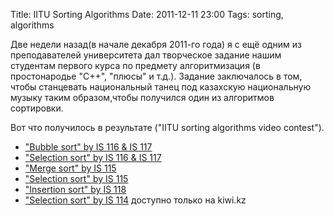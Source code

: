 Title: IITU Sorting Algorithms
Date: 2011-12-11 23:00
Tags: sorting, algorithms

Две недели назад(в начале декабря 2011-го года) я с ещё одним из преподавателей университета дал творческое задание нашим студентам первого курса по предмету алгоритмизация (в простонародье "C++", "плюсы" и т.д.). Задание заключалось в том, чтобы станцевать национальный танец под казахскую национальную музыку таким образом,чтобы получился один из алгоритмов сортировки.
</br>

Вот что получилось в результате ("IITU sorting algorithms video contest").

* ["Bubble sort" by IS 116 & IS 117](http://www.youtube.com/watch?v=5ybLoO4mAY4)
* ["Selection sort" by IS 116 & IS 117](http://www.youtube.com/watch?v=L_uQpIwSPFo)
* ["Merge sort" by IS 115](http://www.youtube.com/watch?v=YvtDD0YMScU)
* ["Selection sort" by IS 115](http://www.youtube.com/watch?v=YLfjP-Cals0)
* ["Insertion sort" by IS 118](http://www.youtube.com/watch?v=llHj8fnGq3o)
* ["Selection sort" by IS 114](http://kiwi.kz/watch/o09vaqyqosdm/) доступно только на kiwi.kz